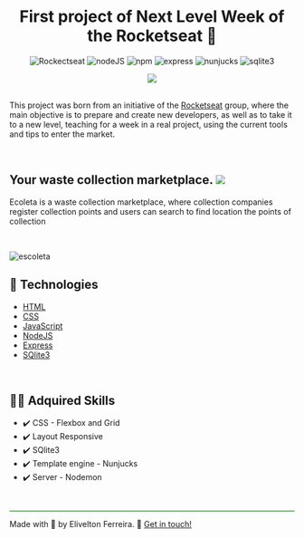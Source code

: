 <h1 align="center">First project of Next Level Week of the Rocketseat 🚀</h1> 
<p align="center">
  <img alt="Rockectseat" src="https://img.shields.io/badge/Next Level Week-@Rockectseat-purple.svg?cacheSeconds=2592000" />

  <img alt="nodeJS" src="https://img.shields.io/badge/nodeJS-12.17.0-green.svg?cacheSeconds=2592000" />

  <img alt="npm" src="https://img.shields.io/badge/npm-6.14.4-orange.svg?cacheSeconds=2592000" />

  <img alt="express" src="https://img.shields.io/badge/express-4.17.1-lightgray.svg?cacheSeconds=2592000" />
  
  <img alt="nunjucks" src="https://img.shields.io/badge/nunjucks-3.2.1-lightgeend.svg?cacheSeconds=2592000" />

  <img alt="sqlite3" src="https://img.shields.io/badge/sqlite3-4.2.0-lightblue.svg?cacheSeconds=2592000" />
</p>

<div style="text-align:center">
  <img src="https://downloadcursos.top/wp-content/uploads/2020/06/next.jpg" />
</div>

<br/>
<p>
 This project was born from an initiative of the <a href="https://rocketseat.com.br/">Rocketseat</a> group, where the main objective is to prepare and create new developers, as well as to take it to a new level, teaching for a week in a real project, using the current tools and tips to enter the market.
</p>
<br/>


  <h2> Your waste collection marketplace. 
  <img src="https://img.icons8.com/color/48/000000/recycle-sign.png"/>
  </h2>

<p> Ecoleta is a waste collection marketplace, where collection companies register collection points and users can search to find location the points of collection </p>
<br/>


![escoleta](https://media.giphy.com/media/jnPBhjdImgOTRv4oo7/giphy.gif "escoleta!") 
<br/>

## :rocket: Technologies
- [HTML](https://www.w3schools.com/html/)
- [CSS](https://www.w3schools.com/css/)
- [JavaScript](https://pt.wikipedia.org/wiki/JavaScript)
- [NodeJS](https://pt.wikipedia.org/wiki/Node.js)
- [Express](https://en.wikipedia.org/wiki/Express.js)
- [SQlite3](https://www.sqlite.org/index.html)
<br />

## :man_technologist: Adquired Skills

  - :heavy_check_mark: CSS - Flexbox and Grid 
  - :heavy_check_mark: Layout Responsive
  - :heavy_check_mark: SQlite3
  - :heavy_check_mark: Template engine - Nunjucks
  - :heavy_check_mark: Server - Nodemon
<br />

<hr style="background-color:darkgreen">

Made with :green_heart: by Elivelton Ferreira. :calling: [Get in touch!](https://www.linkedin.com/in/eliveltonsf/)


